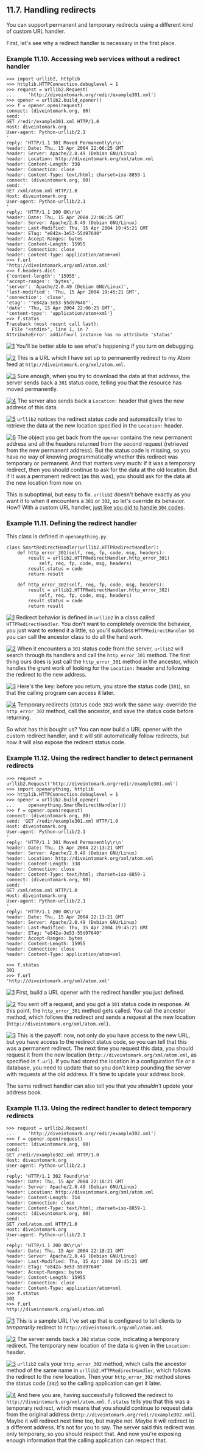 

11.7. Handling redirects
------------------------

You can support permanent and temporary redirects using a different kind
of custom URL handler.

First, let's see why a redirect handler is necessary in the first place.

### Example 11.10. Accessing web services without a redirect handler

    >>> import urllib2, httplib
    >>> httplib.HTTPConnection.debuglevel = 1           
    >>> request = urllib2.Request(
    ...     'http://diveintomark.org/redir/example301.xml') 
    >>> opener = urllib2.build_opener()
    >>> f = opener.open(request)
    connect: (diveintomark.org, 80)
    send: '
    GET /redir/example301.xml HTTP/1.0
    Host: diveintomark.org
    User-agent: Python-urllib/2.1
    '
    reply: 'HTTP/1.1 301 Moved Permanently\r\n'             
    header: Date: Thu, 15 Apr 2004 22:06:25 GMT
    header: Server: Apache/2.0.49 (Debian GNU/Linux)
    header: Location: http://diveintomark.org/xml/atom.xml  
    header: Content-Length: 338
    header: Connection: close
    header: Content-Type: text/html; charset=iso-8859-1
    connect: (diveintomark.org, 80)
    send: '
    GET /xml/atom.xml HTTP/1.0                              
    Host: diveintomark.org
    User-agent: Python-urllib/2.1
    '
    reply: 'HTTP/1.1 200 OK\r\n'
    header: Date: Thu, 15 Apr 2004 22:06:25 GMT
    header: Server: Apache/2.0.49 (Debian GNU/Linux)
    header: Last-Modified: Thu, 15 Apr 2004 19:45:21 GMT
    header: ETag: "e842a-3e53-55d97640"
    header: Accept-Ranges: bytes
    header: Content-Length: 15955
    header: Connection: close
    header: Content-Type: application/atom+xml
    >>> f.url                                               
    'http://diveintomark.org/xml/atom.xml'
    >>> f.headers.dict
    {'content-length': '15955', 
    'accept-ranges': 'bytes', 
    'server': 'Apache/2.0.49 (Debian GNU/Linux)', 
    'last-modified': 'Thu, 15 Apr 2004 19:45:21 GMT', 
    'connection': 'close', 
    'etag': '"e842a-3e53-55d97640"', 
    'date': 'Thu, 15 Apr 2004 22:06:25 GMT', 
    'content-type': 'application/atom+xml'}
    >>> f.status
    Traceback (most recent call last):
      File "<stdin>", line 1, in ?
    AttributeError: addinfourl instance has no attribute 'status'



[![1](../images/callouts/1.png)](#oa.redirect.1.0) You'll be better able to see what's happening if you turn on debugging. 

[![2](../images/callouts/2.png)](#oa.redirect.1.1) This is a URL which I have set up to permanently redirect to my Atom feed at `http://diveintomark.org/xml/atom.xml`. 

[![3](../images/callouts/3.png)](#oa.redirect.1.2) Sure enough, when you try to download the data at that address, the server sends back a `301` status code, telling you that the resource has moved permanently. 

[![4](../images/callouts/4.png)](#oa.redirect.1.3) The server also sends back a `Location:` header that gives the new address of this data. 

[![5](../images/callouts/5.png)](#oa.redirect.1.4) `urllib2` notices the redirect status code and automatically tries to retrieve the data at the new location specified in the `Location:` header. 

[![6](../images/callouts/6.png)](#oa.redirect.1.5) The object you get back from the `opener` contains the new permanent address and all the headers returned from the second request (retrieved from the new permanent address). But the status code is missing, so you have no way of knowing programmatically whether this redirect was temporary or permanent. And that matters very much: if it was a temporary redirect, then you should continue to ask for the data at the old location. But if it was a permanent redirect (as this was), you should ask for the data at the new location from now on. 

This is suboptimal, but easy to fix. `urllib2` doesn't behave exactly as
you want it to when it encounters a `301` or `302`, so let's override
its behavior. How? With a custom URL handler, [just like you did to
handle `304` codes](etags.html "11.6. Handling Last-Modified and ETag").

### Example 11.11. Defining the redirect handler

This class is defined in `openanything.py`.

    class SmartRedirectHandler(urllib2.HTTPRedirectHandler):     
        def http_error_301(self, req, fp, code, msg, headers):  
            result = urllib2.HTTPRedirectHandler.http_error_301( 
                self, req, fp, code, msg, headers)              
            result.status = code                                 
            return result                                       

        def http_error_302(self, req, fp, code, msg, headers):   
            result = urllib2.HTTPRedirectHandler.http_error_302(
                self, req, fp, code, msg, headers)              
            result.status = code                                
            return result                                       



[![1](../images/callouts/1.png)](#oa.redirect.2.1) Redirect behavior is defined in `urllib2` in a class called `HTTPRedirectHandler`. You don't want to completely override the behavior, you just want to extend it a little, so you'll subclass `HTTPRedirectHandler` so you can call the ancestor class to do all the hard work. 

[![2](../images/callouts/2.png)](#oa.redirect.2.2) When it encounters a `301` status code from the server, `urllib2` will search through its handlers and call the `http_error_301` method. The first thing ours does is just call the `http_error_301` method in the ancestor, which handles the grunt work of looking for the `Location:` header and following the redirect to the new address. 

[![3](../images/callouts/3.png)](#oa.redirect.2.3) Here's the key: before you return, you store the status code (`301`), so that the calling program can access it later. 

[![4](../images/callouts/4.png)](#oa.redirect.2.4) Temporary redirects (status code `302`) work the same way: override the `http_error_302` method, call the ancestor, and save the status code before returning. 

So what has this bought us? You can now build a URL opener with the
custom redirect handler, and it will still automatically follow
redirects, but now it will also expose the redirect status code.

### Example 11.12. Using the redirect handler to detect permanent redirects

    >>> request = urllib2.Request('http://diveintomark.org/redir/example301.xml')
    >>> import openanything, httplib
    >>> httplib.HTTPConnection.debuglevel = 1
    >>> opener = urllib2.build_opener(
    ...     openanything.SmartRedirectHandler())           
    >>> f = opener.open(request)
    connect: (diveintomark.org, 80)
    send: 'GET /redir/example301.xml HTTP/1.0
    Host: diveintomark.org
    User-agent: Python-urllib/2.1
    '
    reply: 'HTTP/1.1 301 Moved Permanently\r\n'            
    header: Date: Thu, 15 Apr 2004 22:13:21 GMT
    header: Server: Apache/2.0.49 (Debian GNU/Linux)
    header: Location: http://diveintomark.org/xml/atom.xml
    header: Content-Length: 338
    header: Connection: close
    header: Content-Type: text/html; charset=iso-8859-1
    connect: (diveintomark.org, 80)
    send: '
    GET /xml/atom.xml HTTP/1.0
    Host: diveintomark.org
    User-agent: Python-urllib/2.1
    '
    reply: 'HTTP/1.1 200 OK\r\n'
    header: Date: Thu, 15 Apr 2004 22:13:21 GMT
    header: Server: Apache/2.0.49 (Debian GNU/Linux)
    header: Last-Modified: Thu, 15 Apr 2004 19:45:21 GMT
    header: ETag: "e842a-3e53-55d97640"
    header: Accept-Ranges: bytes
    header: Content-Length: 15955
    header: Connection: close
    header: Content-Type: application/atom+xml

    >>> f.status                                           
    301
    >>> f.url
    'http://diveintomark.org/xml/atom.xml'



[![1](../images/callouts/1.png)](#oa.redirect.3.1) First, build a URL opener with the redirect handler you just defined. 

[![2](../images/callouts/2.png)](#oa.redirect.3.2) You sent off a request, and you got a `301` status code in response. At this point, the `http_error_301` method gets called. You call the ancestor method, which follows the redirect and sends a request at the new location (`http://diveintomark.org/xml/atom.xml`). 

[![3](../images/callouts/3.png)](#oa.redirect.3.3) This is the payoff: now, not only do you have access to the new URL, but you have access to the redirect status code, so you can tell that this was a permanent redirect. The next time you request this data, you should request it from the new location (`http://diveintomark.org/xml/atom.xml`, as specified in `f.url`). If you had stored the location in a configuration file or a database, you need to update that so you don't keep pounding the server with requests at the old address. It's time to update your address book. 

The same redirect handler can also tell you that you *shouldn't* update
your address book.

### Example 11.13. Using the redirect handler to detect temporary redirects

    >>> request = urllib2.Request(
    ...     'http://diveintomark.org/redir/example302.xml')   
    >>> f = opener.open(request)
    connect: (diveintomark.org, 80)
    send: '
    GET /redir/example302.xml HTTP/1.0
    Host: diveintomark.org
    User-agent: Python-urllib/2.1
    '
    reply: 'HTTP/1.1 302 Found\r\n'                           
    header: Date: Thu, 15 Apr 2004 22:18:21 GMT
    header: Server: Apache/2.0.49 (Debian GNU/Linux)
    header: Location: http://diveintomark.org/xml/atom.xml
    header: Content-Length: 314
    header: Connection: close
    header: Content-Type: text/html; charset=iso-8859-1
    connect: (diveintomark.org, 80)
    send: '
    GET /xml/atom.xml HTTP/1.0                                
    Host: diveintomark.org
    User-agent: Python-urllib/2.1
    '
    reply: 'HTTP/1.1 200 OK\r\n'
    header: Date: Thu, 15 Apr 2004 22:18:21 GMT
    header: Server: Apache/2.0.49 (Debian GNU/Linux)
    header: Last-Modified: Thu, 15 Apr 2004 19:45:21 GMT
    header: ETag: "e842a-3e53-55d97640"
    header: Accept-Ranges: bytes
    header: Content-Length: 15955
    header: Connection: close
    header: Content-Type: application/atom+xml
    >>> f.status                                              
    302
    >>> f.url
    http://diveintomark.org/xml/atom.xml



[![1](../images/callouts/1.png)](#oa.redirect.4.1) This is a sample URL I've set up that is configured to tell clients to *temporarily* redirect to `http://diveintomark.org/xml/atom.xml`. 

[![2](../images/callouts/2.png)](#oa.redirect.4.2) The server sends back a `302` status code, indicating a temporary redirect. The temporary new location of the data is given in the `Location:` header. 

[![3](../images/callouts/3.png)](#oa.redirect.4.3) `urllib2` calls your `http_error_302` method, which calls the ancestor method of the same name in `urllib2.HTTPRedirectHandler`, which follows the redirect to the new location. Then your `http_error_302` method stores the status code (`302`) so the calling application can get it later. 

[![4](../images/callouts/4.png)](#oa.redirect.4.4) And here you are, having successfully followed the redirect to `http://diveintomark.org/xml/atom.xml`. `f.status` tells you that this was a temporary redirect, which means that you should continue to request data from the original address (`http://diveintomark.org/redir/example302.xml`). Maybe it will redirect next time too, but maybe not. Maybe it will redirect to a different address. It's not for you to say. The server said this redirect was only temporary, so you should respect that. And now you're exposing enough information that the calling application can respect that. 

  

